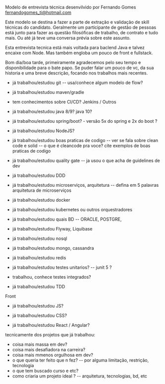 Modelo de entrevista técnica desenvilvido por Fernando Gomes <fernandogomes_ti@hotmail.com>

Este modelo se destina a fazer a parte de extração e validação de skill técnicas do candidato.
Geralmente um participante de gestão de pessoas está junto para fazer as questão filosóficas de trabalho, de contrato e tudo mais.
Ou até já teve uma conversa prévia sobre este assunto.

Esta entrevista tecnica está mais voltada para baclend Java e talvez encaixe com Node.
Mas também engloba um pouco de front e fullstack.

Bom dia/boa tarde, primeiramente agradecemos pelo seu tempo e disponibilidade para o bate papo.
Se puder falar um pouco de vc, da sua historia e uma breve descrição, focando nos trabalhos mais recentes.

- já trabalhou/estudou git
-- usa/conhece algum modelo de flow?

- já trabalhou/estudou maven/gradle
- tem conhecimentos sobre CI/CD? Jenkins / Outros

- já trabalhou/estudou java 8/9? java 10?  
- já trabalhou/estudou spring/boot? - versão 5x do spring e 2x do boot ?

- já trabalhou/estudou NodeJS?

- já trabalhou/estudou boas praticas de codigo
-- ver se fala sobre clean code e solid
-- o que é cleancode pra voce? cite exemplos de boas praticas de codigo
- já trabalhou/estudou quality gate
-- ja usou o que acha de guidelines de dev

- já trabalhou/estudou DDD 
- já trabalhou/estudou microserviços, arquitetura
-- defina em 5 palavras arquitetura de microserviços

- já trabalhou/estudou docker
- já trabalhou/estudou kubernetes ou outros orquestradores

- já trabalhou/estudou quais BD 
-- ORACLE, POSTGRE,
- já trabalhou/estudou Flyway, Liquibase

- já trabalhou/estudou nosql
- já trabalhou/estudou mongo, cassandra 
- já trabalhou/estudou redis

- já trabalhou/estudou testes unitarios? 
-- junit 5 ?
- trabalhou, conhece testes integrados?
- já trabalhou/estudou TDD 

Front
- já trabalhou/estudou JS?

- já trabalhou/estudou CSS?
- já trabalhou/estudou React / Angular?


tecnicamente dos projetos que já trabalhou:
- coisa mais massa em dev?
- coisa mais desafiadora na carreira?
- coisa mais mmenos orgulhosa em dev?
- o que queria ter feito que n fez?
-- por alguma limitação, restrição, tecnologia
- o que tem buscado curso e etc? 
- como criaria um projeto ideal ?
-- arquitetura, tecnologias, bd, etc
